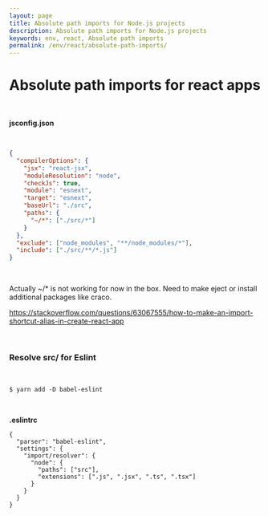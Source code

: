 ```yaml
---
layout: page
title: Absolute path imports for Node.js projects
description: Absolute path imports for Node.js projects
keywords: env, react, Absolute path imports
permalink: /env/react/absolute-path-imports/
---
```


# Absolute path imports for react apps

<br/>

**jsconfig.json**

<br/>

```json
{
  "compilerOptions": {
    "jsx": "react-jsx",
    "moduleResolution": "node",
    "checkJs": true,
    "module": "esnext",
    "target": "esnext",
    "baseUrl": "./src",
    "paths": {
      "~/*": ["./src/*"]
    }
  },
  "exclude": ["node_modules", "**/node_modules/*"],
  "include": ["./src/**/*.js"]
}
```

<br/>

Actually ~/\* is not working for now in the box. Need to make eject or install additional packages like craco.

https://stackoverflow.com/questions/63067555/how-to-make-an-import-shortcut-alias-in-create-react-app

<br/>

### Resolve src/ for Eslint

<br/>

    $ yarn add -D babel-eslint

<br/>

**.eslintrc**

```
{
  "parser": "babel-eslint",
  "settings": {
    "import/resolver": {
      "node": {
        "paths": ["src"],
        "extensions": [".js", ".jsx", ".ts", ".tsx"]
      }
    }
  }
}
```
